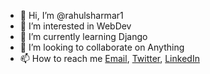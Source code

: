 - 👋 Hi, I’m @rahulsharmar1
- 👀 I’m interested in WebDev
- 🌱 I’m currently learning Django
- 💞️ I’m looking to collaborate on Anything
- 📫 How to reach me <a href="mailto:rahulwarlock007@gmail.com">Email</a>, [Twitter](https://twitter.com/rahulwarlock007), [LinkedIn](https://www.linkedin.com/in/rahulsharmar1/)
  
<!---
rahulsharmar1/rahulsharmar1 is a ✨ special ✨ repository because its `README.md` (this file) appears on your GitHub profile.
You can click the Preview link to take a look at your changes.
--->
